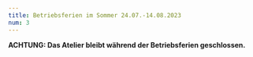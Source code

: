 ```yaml
---
title: Betriebsferien im Sommer 24.07.-14.08.2023
num: 3
---
```


__ACHTUNG: Das Atelier bleibt während der Betriebsferien geschlossen.__

